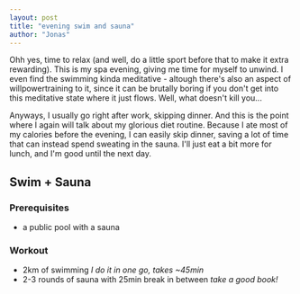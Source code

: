 ```yaml
---
layout: post
title: "evening swim and sauna"
author: "Jonas"
---
```


Ohh yes, time to relax (and well, do a little sport before that to make it extra rewarding). This is my spa evening, giving me time for myself to unwind. I even find the swimming kinda meditative - altough there's also an aspect of willpowertraining to it, since it can be brutally boring if you don't get into this meditative state where it just flows. Well, what doesn't kill you...

Anyways, I usually go right after work, skipping dinner. And this is the point where I again will talk about my glorious diet routine. Because I ate most of my calories before the evening, I can easily skip dinner, saving a lot of time that can instead spend sweating in the sauna. I'll just eat a bit more for lunch, and I'm good until the next day. 



## Swim + Sauna

### Prerequisites

- a public pool with a sauna

### Workout

- 2km of swimming
*I do it in one go, takes ~45min*
- 2-3 rounds of sauna with 25min break in between
*take a good book!*


